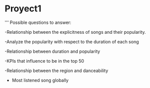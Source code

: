 # Proyect1


'''
Possible questions to answer:

  -Relationship between the explicitness of songs and their popularity.
  
  -Analyze the popularity with respect to the duration of each song  
  
  -Relationship between duration and popularity
  
  -KPIs that influence to be in the top 50  
  
  -Relationship between the region and danceability
  - Most listened song globally
